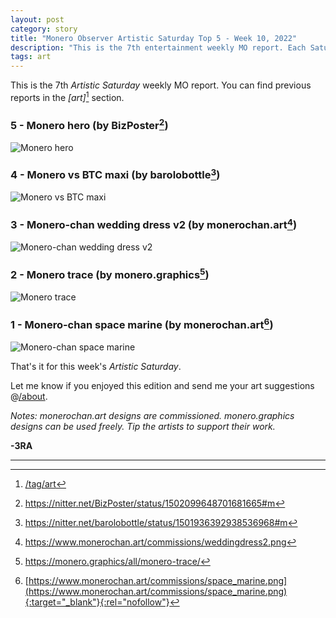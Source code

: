 ```yaml
---
layout: post
category: story
title: "Monero Observer Artistic Saturday Top 5 - Week 10, 2022"
description: "This is the 7th entertainment weekly MO report. Each Saturday I will select the top 5 Monero art/graphics/animations/memes from around the community."
tags: art
---
```


This is the 7th *Artistic Saturday* weekly MO report. You can find previous reports in the *[art]*[^0] section.

### 5 - Monero hero (by BizPoster[^1])

![Monero hero](/assets/img/art/22-10/monero-hero.png)

### 4 - Monero vs BTC maxi (by barolobottle[^2])

![Monero vs BTC maxi](/assets/img/art/22-10/monero-bitcoin-maxi.png)

### 3 - Monero-chan wedding dress v2 (by monerochan.art[^3])

![Monero-chan wedding dress v2](/assets/img/art/22-10/monerochan-wedding-dress-v2.png)

### 2 - Monero trace (by monero.graphics[^4])

![Monero trace](/assets/img/art/22-10/monero-trace.png)

### 1 - Monero-chan space marine (by monerochan.art[^5])

![Monero-chan space marine](/assets/img/art/22-10/monerochan-space-marine.png)


That's it for this week's *Artistic Saturday*.

Let me know if you enjoyed this edition and send me your art suggestions @[/about](/about). 

*Notes: monerochan.art designs are commissioned. monero.graphics designs can be used freely. Tip the artists to support their work.*


**-3RA** 

---

[^0]: [/tag/art](/tag/art)
[^1]: https://nitter.net/BizPoster/status/1502099648701681665#m
[^2]:https://nitter.net/barolobottle/status/1501936392938536968#m
[^3]: https://www.monerochan.art/commissions/weddingdress2.png
[^4]: https://monero.graphics/all/monero-trace/
[^5]: [https://www.monerochan.art/commissions/space_marine.png](https://www.monerochan.art/commissions/space_marine.png){:target="_blank"}{:rel="nofollow"}

